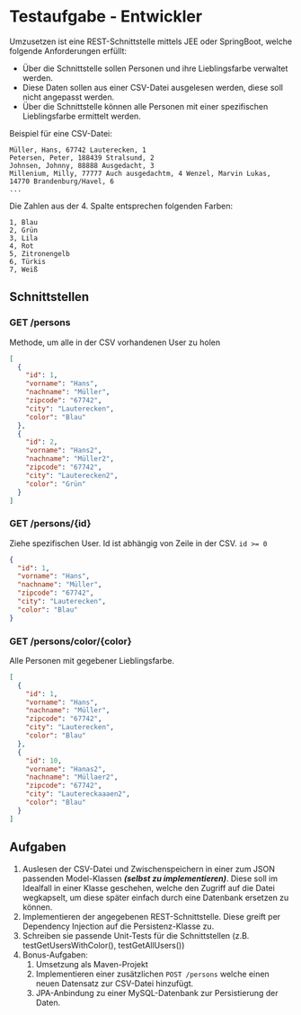 # Testaufgabe - Entwickler

Umzusetzen ist eine REST-Schnittstelle mittels JEE oder SpringBoot, welche folgende Anforderungen erfüllt:


*   Über die Schnittstelle sollen Personen und ihre Lieblingsfarbe verwaltet werden.
*   Diese Daten sollen aus einer CSV-Datei ausgelesen werden, diese soll nicht angepasst werden.
*   Über die Schnittstelle können alle Personen mit einer spezifischen Lieblingsfarbe ermittelt werden.

Beispiel für eine CSV-Datei:

```
Müller, Hans, 67742 Lauterecken, 1
Petersen, Peter, 188439 Stralsund, 2
Johnsen, Johnny, 88888 Ausgedacht, 3
Millenium, Milly, 77777 Auch ausgedachtm, 4 Wenzel, Marvin Lukas, 14770 Brandenburg/Havel, 6
...
```

Die Zahlen aus der 4. Spalte entsprechen folgenden Farben:

```
1, Blau
2, Grün
3, Lila
4, Rot
5, Zitronengelb
6, Türkis
7, Weiß
```

## Schnittstellen

### GET /persons

Methode, um alle in der CSV vorhandenen User zu holen

```json
[
  {
    "id": 1,
    "vorname": "Hans",
    "nachname": "Müller",
    "zipcode": "67742",
    "city": "Lauterecken",
    "color": "Blau"
  },
  {
    "id": 2,
    "vorname": "Hans2",
    "nachname": "Müller2",
    "zipcode": "67742",
    "city": "Lauterecken2",
    "color": "Grün"
  }
]
```

### GET /persons/{id}

Ziehe spezifischen User. Id ist abhängig von Zeile in der CSV. ```id >= 0```

```json
{
  "id": 1,
  "vorname": "Hans",
  "nachname": "Müller",
  "zipcode": "67742",
  "city": "Lauterecken",
  "color": "Blau"
}
```

### GET /persons/color/{color}

Alle Personen mit gegebener Lieblingsfarbe.

```json
[
  {
    "id": 1,
    "vorname": "Hans",
    "nachname": "Müller",
    "zipcode": "67742",
    "city": "Lauterecken",
    "color": "Blau"
  },
  {
    "id": 10,
    "vorname": "Hanas2",
    "nachname": "Müllaer2",
    "zipcode": "67742",
    "city": "Lautereckaaaen2",
    "color": "Blau"
  }
]
```

## Aufgaben

1.  Auslesen der CSV-Datei und Zwischenspeichern in einer zum JSON passenden Model-Klassen ***(selbst zu implementieren)***. Diese soll im Idealfall in einer Klasse geschehen, welche den Zugriff auf die Datei wegkapselt, um diese später einfach durch eine Datenbank ersetzen zu können.
2.  Implementieren der angegebenen REST-Schnittstelle. Diese greift per Dependency Injection auf die Persistenz-Klasse zu.
3.  Schreiben sie passende Unit-Tests für die Schnittstellen (z.B. testGetUsersWithColor(), testGetAllUsers())
4.  Bonus-Aufgaben:
    1.  Umsetzung als Maven-Projekt
    2.  Implementieren einer zusätzlichen ```POST /persons``` welche einen neuen Datensatz zur CSV-Datei hinzufügt.
    3.  JPA-Anbindung zu einer MySQL-Datenbank zur Persistierung der Daten.
